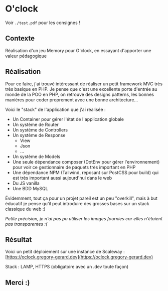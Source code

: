 # O'clock
Voir `./test.pdf` pour les consignes !

## Contexte
Réalisation d'un jeu Memory pour O'clock, en essayant d'apporter une valeur pédagogique

## Réalisation
Pour ce faire, j'ai trouvé intéressant de réaliser un petit framework MVC très très basique en PHP. Je pense que c'est une excellente porte d'entrée au monde de la POO en PHP, on retrouve des designs patterns, les bonnes manières pour coder proprement avec une bonne architecture... 

Voici le "stack" de l'application que j'ai réalisée :
* Un Container pour gérer l'état de l'application globale
* Un système de Router
* Un système de Controllers
* Un système de Response
  * View
  * Json
  * ...
* Un système de Models
* Une seule dépendance composer (DotEnv pour gérer l'environnement) pour voir ce gestionnaire de paquets très important en PHP
* Une dépendance NPM (Tailwind, reposant sur PostCSS pour build) qui est très important aussi aujourd'hui dans le web
* Du JS vanilla
* Une BDD MySQL

Évidemment, tout ça pour un projet pareil est un peu "overkill", mais à but éducatif je pense qu'il peut introduire des grosses bases sur un stack classique du web :)

_Petite précision, je n'ai pas pu utiliser les images fournies car elles n'étaient pas transparentes :(_

## Résultat
Voici un petit déploiement sur une instance de Scaleway : [https://oclock.gregory-gerard.dev](https://oclock.gregory-gerard.dev)

Stack : LAMP, HTTPS (obligatoire avec un .dev toute façon)

## Merci :)